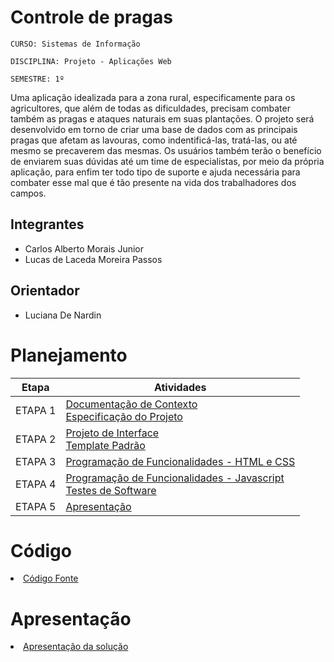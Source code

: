 # Controle de pragas

`CURSO: Sistemas de Informação`

`DISCIPLINA: Projeto - Aplicações Web`

`SEMESTRE: 1º`

Uma aplicação idealizada para a zona rural, especificamente para os agricultores, que além de todas as dificuldades, precisam combater também as pragas e ataques naturais em suas plantações. O projeto será desenvolvido em torno de criar uma base de dados com as principais pragas que afetam as lavouras, como indentificá-las, tratá-las, ou até mesmo se precaverem das mesmas. Os usuários também terão o benefício de enviarem suas dúvidas até um time de especialistas, por meio da própria aplicação, para enfim ter todo tipo de suporte e ajuda necessária para combater esse mal que é tão presente na vida dos trabalhadores dos campos.

## Integrantes

* Carlos Alberto Morais Junior
* Lucas de Laceda Moreira Passos

## Orientador

* Luciana De Nardin

# Planejamento

| Etapa         | Atividades |
|  :----:   | ----------- |
| ETAPA 1         |[Documentação de Contexto](docs/context.md) <br> [Especificação do Projeto](docs/especification.md) |
| ETAPA 2         |[Projeto de Interface](docs/interface.md) <br> [Template Padrão](docs/template.md) |
| ETAPA 3         |[Programação de Funcionalidades - HTML e CSS](docs/development.md) |
| ETAPA 4        |[Programação de Funcionalidades - Javascript](docs/development.md) <br> [Testes de Software ](docs/tests.md) |
| ETAPA 5         | [Apresentação](presentation/README.md) |

# Código

<li><a href="src/README.md"> Código Fonte</a></li>

# Apresentação

<li><a href="presentation/README.md"> Apresentação da solução</a></li>
